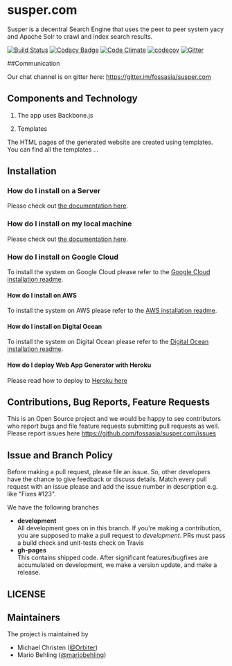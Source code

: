 # susper.com

Susper is a decentral Search Engine that uses the peer to peer system yacy and Apache Solr to crawl and index search results.

[![Build Status](https://travis-ci.org/fossasia/susper.com.svg?branch=gh-pages)](https://travis-ci.org/fossasia/susper.com?branch=gh-pages)
[![Codacy Badge](https://api.codacy.com/project/badge/Grade/c5b7e2ca3e4640c9b38e2f3274072583)](https://www.codacy.com/app/dev_19/open-event-webapp?utm_source=github.com&amp;utm_medium=referral&amp;utm_content=fossasia/open-event-webapp&amp;utm_campaign=Badge_Grade)
[![Code Climate](https://codeclimate.com/github/fossasia/open-event-webapp/badges/gpa.svg?branch=development)](https://codeclimate.com/github/fossasia/open-event-webapp)
[![codecov](https://codecov.io/gh/fossasia/susper.com/branch/gh-pages/graph/badge.svg)](https://codecov.io/gh/fossasia/gh-pages)
[![Gitter](https://badges.gitter.im/Join%20Chat.svg)](https://gitter.im/fossasia/susper.com?utm_source=badge&utm_medium=badge&utm_campaign=pr-badge&utm_content=badge)

##Communication

Our chat channel is on gitter here: https://gitter.im/fossasia/susper.com

## Components and Technology

1. The app uses Backbone.js

2. Templates

 The HTML pages of the generated website are created using templates. You can find all the templates ...

## Installation

### How do I install on a Server

Please check out [the documentation here](/docs/INSTALLATION.md).

### How do I install on my local machine

Please check out [the documentation here](/docs/INSTALLATION_LOCAL.md).

### How do I install on Google Cloud

To install the system on Google Cloud please refer to the [Google Cloud installation readme](/docs/INSTALLATION_GOOGLE.md).

#### How do I install on AWS

To install the system on AWS please refer to the [AWS installation readme](/docs/INSTALLATION_AWS.md).

#### How do I install on Digital Ocean

To install the system on Digital Ocean please refer to the [Digital Ocean installation readme](/docs/INSTALLATION_DIGITALOCEAN.md).

#### How do I deploy Web App Generator with Heroku

Please read how to deploy to [Heroku here](/docs/INSTALLATION_HEROKU.md)  


## Contributions, Bug Reports, Feature Requests

This is an Open Source project and we would be happy to see contributors who report bugs and file feature requests submitting pull requests as well. Please report issues here https://github.com/fossasia/susper.com/issues


## Issue and Branch Policy

Before making a pull request, please file an issue. So, other developers have the chance to give feedback or discuss details. Match every pull request with an issue please and add the issue number in description e.g. like "Fixes #123".

We have the following branches   
 * **development**   
	 All development goes on in this branch. If you're making a contribution,
	 you are supposed to make a pull request to _development_.
	 PRs must pass a build check and unit-tests check on Travis
 * **gh-pages**   
   This contains shipped code. After significant features/bugfixes are accumulated on development, we make a version update, and make a release.


## LICENSE

## Maintainers
The project is maintained by
- Michael Christen ([@Orbiter](https://github.com/Orbiter))
- Mario Behling ([@mariobehling](http://github.com/mariobehling))

